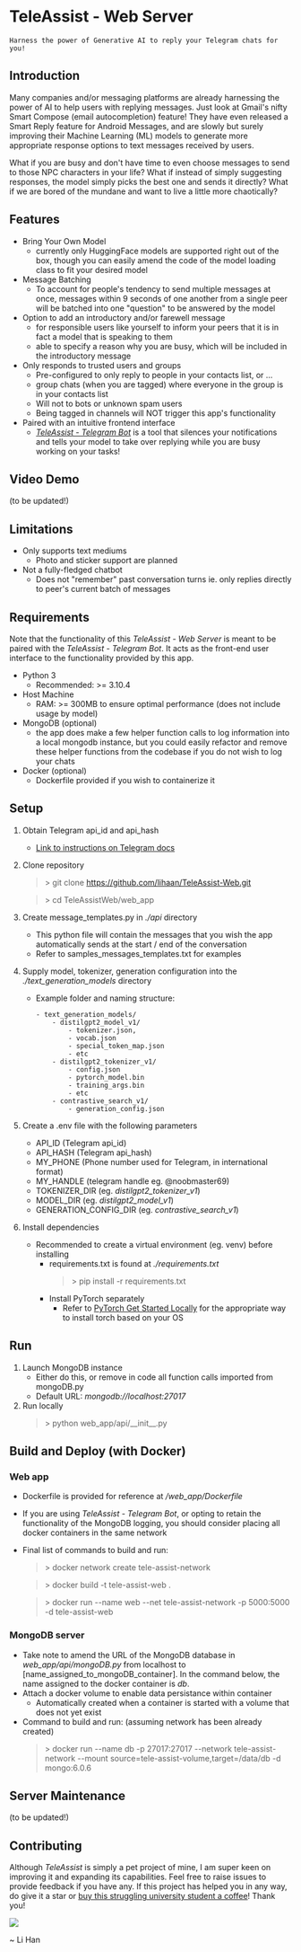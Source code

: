 # TeleAssist - Web Server

```
Harness the power of Generative AI to reply your Telegram chats for you!
```


## Introduction

Many companies and/or messaging platforms are already harnessing the power of AI to help users with replying messages. Just look at Gmail's nifty Smart Compose (email autocompletion) feature! They have even released a Smart Reply feature for Android Messages, and are slowly but surely improving their Machine Learning (ML) models to generate more appropriate response options to text messages received by users.

What if you are busy and don't have time to even choose messages to send to those NPC characters in your life? What if instead of simply suggesting responses, the model simply picks the best one and sends it directly? What if we are bored of the mundane and want to live a little more chaotically?


## Features

- Bring Your Own Model
  - currently only HuggingFace models are supported right out of the box, though you can easily amend the code of the model loading class to fit your desired model
- Message Batching
  - To account for people's tendency to send multiple messages at once, messages within 9 seconds of one another from a single peer will be batched into one "question" to be answered by the model
- Option to add an introductory and/or farewell message
  - for responsible users like yourself to inform your peers that it is in fact a model that is speaking to them
  - able to specify a reason why you are busy, which will be included in the introductory message
- Only responds to trusted users and groups
  - Pre-configured to only reply to people in your contacts list, or ...
  - group chats (when you are tagged) where everyone in the group is in your contacts list
  - Will not to bots or unknown spam users
  - Being tagged in channels will NOT trigger this app's functionality
- Paired with an intuitive frontend interface
  - [*TeleAssist - Telegram Bot*](https://github.com/lihaan/TeleAssist-Bot) is a tool that silences your notifications and tells your model to take over replying while you are busy working on your tasks!


## Video Demo
(to be updated!)


## Limitations

- Only supports text mediums
  - Photo and sticker support are planned
- Not a fully-fledged chatbot
  - Does not "remember" past conversation turns ie. only replies directly to peer's current batch of messages


## Requirements

Note that the functionality of this *TeleAssist - Web Server* is meant to be paired with the *TeleAssist - Telegram Bot*. It acts as the front-end user interface to the functionality provided by this app.

- Python 3
  - Recommended: >= 3.10.4
- Host Machine
  - RAM: >= 300MB to ensure optimal performance (does not include usage by model)
- MongoDB (optional)
  - the app does make a few helper function calls to log information into a local mongodb instance, but you could easily refactor and remove these helper functions from the codebase if you do not wish to log your chats
- Docker (optional)
  - Dockerfile provided if you wish to containerize it


## Setup

1. Obtain Telegram api_id and api_hash
   - [Link to instructions on Telegram docs](https://core.telegram.org/api/obtaining_api_id)
2. Clone repository
   > \> git clone https://github.com/lihaan/TeleAssist-Web.git

   > \> cd TeleAssistWeb/web_app
   
3. Create message_templates.py in *./api* directory
   - This python file will contain the messages that you wish the app automatically sends at the start / end of the conversation
   - Refer to samples_messages_templates.txt for examples
4. Supply model, tokenizer, generation configuration into the *./text_generation_models* directory
   - Example folder and naming structure:
     ```
     - text_generation_models/
         - distilgpt2_model_v1/
             - tokenizer.json,
             - vocab.json
             - special_token_map.json
             - etc
         - distilgpt2_tokenizer_v1/
             - config.json
             - pytorch_model.bin
             - training_args.bin
             - etc
         - contrastive_search_v1/
             - generation_config.json
     ```
5. Create a .env file with the following parameters
   - API_ID (Telegram api_id)
   - API_HASH (Telegram api_hash)
   - MY_PHONE (Phone number used for Telegram, in international format)
   - MY_HANDLE (telegram handle eg. @noobmaster69)
   - TOKENIZER_DIR (eg. *distilgpt2_tokenizer_v1*)
   - MODEL_DIR (eg. *distilgpt2_model_v1*)
   - GENERATION_CONFIG_DIR (eg. *contrastive_search_v1*)
6. Install dependencies
   - Recommended to create a virtual environment (eg. venv) before installing
     - requirements.txt is found at *./requirements.txt*
       > \> pip install -r requirements.txt
     - Install PyTorch separately
       - Refer to [PyTorch Get Started Locally](https://pytorch.org/get-started/locally/) for the appropriate way to install torch based on your OS


## Run

1. Launch MongoDB instance
   - Either do this, or remove in code all function calls imported from mongoDB.py
   - Default URL: *mongodb://localhost:27017*
2. Run locally
   > \> python web_app/api/\_\_init\_\_.py


## Build and Deploy (with Docker)

### Web app
- Dockerfile is provided for reference at */web_app/Dockerfile*
- If you are using *TeleAssist - Telegram Bot*, or opting to retain the functionality of the MongoDB logging, you should consider placing all docker containers in the same network
- Final list of commands to build and run:
  > \> docker network create tele-assist-network

  > \> docker build -t tele-assist-web .

  > \> docker run --name web --net tele-assist-network -p 5000:5000 -d tele-assist-web

### MongoDB server
- Take note to amend the URL of the MongoDB database in *web_app/api/mongoDB.py* from localhost to \[name\_assigned\_to\_mongoDB\_container\]. In the command below, the name assigned to the docker container is *db*.
- Attach a docker volume to enable data persistance within container
  - Automatically created when a container is started with a volume that does not yet exist
- Command to build and run: (assuming network has been already created)
  > \> docker run --name db -p 27017:27017 --network tele-assist-network --mount source=tele-assist-volume,target=/data/db -d mongo:6.0.6


## Server Maintenance
(to be updated!)


## Contributing

Although *TeleAssist* is simply a pet project of mine, I am super keen on improving it and expanding its capabilities. Feel free to raise issues to provide feedback if you have any. If this project has helped you in any way, do give it a star or [buy this struggling university student a coffee](https://www.buymeacoffee.com/lihanong)! Thank you!

<a href="https://www.buymeacoffee.com/lihanong"><img src="https://img.buymeacoffee.com/button-api/?text=Buy me a coffee (with rizz)&emoji=&slug=lihanong&button_colour=3a741a&font_colour=ffffff&font_family=Comic&outline_colour=ffffff&coffee_colour=FFDD00" /></a>

~ Li Han
